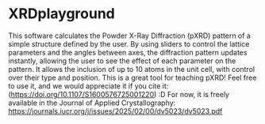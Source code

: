 # XRDplayground
This software calculates the Powder X-Ray Diffraction (pXRD) pattern of a simple structure defined by the user. By using sliders to control the lattice parameters and the angles between axes, the diffraction pattern updates instantly, allowing the user to see the effect of each parameter on the pattern.
It allows the inclusion of up to 10 atoms in the unit cell, with control over their type and position. This is a great tool for teaching pXRD! Feel free to use it, and we would appreciate it if you cite it: (https://doi.org/10.1107/S1600576725001220) :D
For now, it is freely available in the Journal of Applied Crystallography: https://journals.iucr.org/j/issues/2025/02/00/dv5023/dv5023.pdf